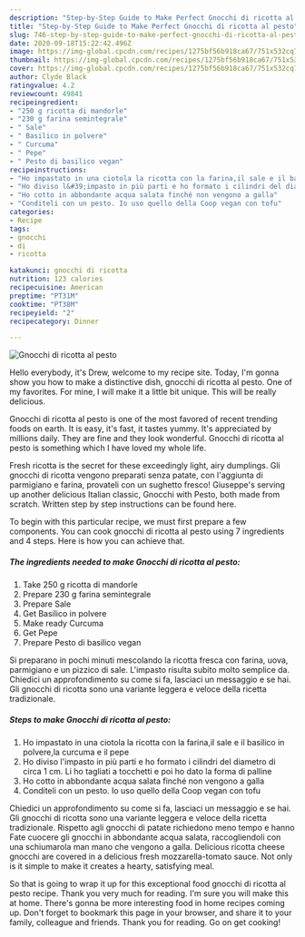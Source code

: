 ```yaml
---
description: "Step-by-Step Guide to Make Perfect Gnocchi di ricotta al pesto"
title: "Step-by-Step Guide to Make Perfect Gnocchi di ricotta al pesto"
slug: 746-step-by-step-guide-to-make-perfect-gnocchi-di-ricotta-al-pesto
date: 2020-09-18T15:22:42.496Z
image: https://img-global.cpcdn.com/recipes/1275bf56b918ca67/751x532cq70/gnocchi-di-ricotta-al-pesto-recipe-main-photo.jpg
thumbnail: https://img-global.cpcdn.com/recipes/1275bf56b918ca67/751x532cq70/gnocchi-di-ricotta-al-pesto-recipe-main-photo.jpg
cover: https://img-global.cpcdn.com/recipes/1275bf56b918ca67/751x532cq70/gnocchi-di-ricotta-al-pesto-recipe-main-photo.jpg
author: Clyde Black
ratingvalue: 4.2
reviewcount: 49841
recipeingredient:
- "250 g ricotta di mandorle"
- "230 g farina semintegrale"
- " Sale"
- " Basilico in polvere"
- " Curcuma"
- " Pepe"
- " Pesto di basilico vegan"
recipeinstructions:
- "Ho impastato in una ciotola la ricotta con la farina,il sale e il basilico in polvere,la curcuma e il pepe"
- "Ho diviso l&#39;impasto in più parti e ho formato i cilindri del diametro di circa 1 cm. Li ho tagliati a tocchetti e poi ho dato la forma di palline"
- "Ho cotto in abbondante acqua salata finché non vengono a galla"
- "Conditeli con un pesto. Io uso quello della Coop vegan con tofu"
categories:
- Recipe
tags:
- gnocchi
- di
- ricotta

katakunci: gnocchi di ricotta 
nutrition: 123 calories
recipecuisine: American
preptime: "PT31M"
cooktime: "PT38M"
recipeyield: "2"
recipecategory: Dinner

---
```



![Gnocchi di ricotta al pesto](https://img-global.cpcdn.com/recipes/1275bf56b918ca67/751x532cq70/gnocchi-di-ricotta-al-pesto-recipe-main-photo.jpg)

Hello everybody, it's Drew, welcome to my recipe site. Today, I'm gonna show you how to make a distinctive dish, gnocchi di ricotta al pesto. One of my favorites. For mine, I will make it a little bit unique. This will be really delicious.

Gnocchi di ricotta al pesto is one of the most favored of recent trending foods on earth. It is easy, it's fast, it tastes yummy. It's appreciated by millions daily. They are fine and they look wonderful. Gnocchi di ricotta al pesto is something which I have loved my whole life.

Fresh ricotta is the secret for these exceedingly light, airy dumplings. Gli gnocchi di ricotta vengono preparati senza patate, con l&#39;aggiunta di parmigiano e farina, provateli con un sughetto fresco! Giuseppe&#39;s serving up another delicious Italian classic, Gnocchi with Pesto, both made from scratch. Written step by step instructions can be found here.


To begin with this particular recipe, we must first prepare a few components. You can cook gnocchi di ricotta al pesto using 7 ingredients and 4 steps. Here is how you can achieve that.

<!--inarticleads1-->

##### The ingredients needed to make Gnocchi di ricotta al pesto:

1. Take 250 g ricotta di mandorle
1. Prepare 230 g farina semintegrale
1. Prepare  Sale
1. Get  Basilico in polvere
1. Make ready  Curcuma
1. Get  Pepe
1. Prepare  Pesto di basilico vegan


Si preparano in pochi minuti mescolando la ricotta fresca con farina, uova, parmigiano e un pizzico di sale. L&#39;impasto risulta subito molto semplice da. Chiedici un approfondimento su come si fa, lasciaci un messaggio e se hai. Gli gnocchi di ricotta sono una variante leggera e veloce della ricetta tradizionale. 

<!--inarticleads2-->

##### Steps to make Gnocchi di ricotta al pesto:

1. Ho impastato in una ciotola la ricotta con la farina,il sale e il basilico in polvere,la curcuma e il pepe
1. Ho diviso l&#39;impasto in più parti e ho formato i cilindri del diametro di circa 1 cm. Li ho tagliati a tocchetti e poi ho dato la forma di palline
1. Ho cotto in abbondante acqua salata finché non vengono a galla
1. Conditeli con un pesto. Io uso quello della Coop vegan con tofu


Chiedici un approfondimento su come si fa, lasciaci un messaggio e se hai. Gli gnocchi di ricotta sono una variante leggera e veloce della ricetta tradizionale. Rispetto agli gnocchi di patate richiedono meno tempo e hanno Fate cuocere gli gnocchi in abbondante acqua salata, raccogliendoli con una schiumarola man mano che vengono a galla. Delicious ricotta cheese gnocchi are covered in a delicious fresh mozzarella-tomato sauce. Not only is it simple to make it creates a hearty, satisfying meal. 

So that is going to wrap it up for this exceptional food gnocchi di ricotta al pesto recipe. Thank you very much for reading. I'm sure you will make this at home. There's gonna be more interesting food in home recipes coming up. Don't forget to bookmark this page in your browser, and share it to your family, colleague and friends. Thank you for reading. Go on get cooking!
